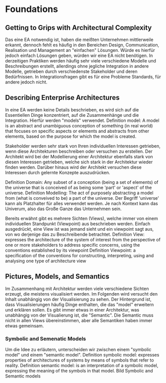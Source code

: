 # Foundations
## Getting to Grips with Architectural Complexity
Das eine EA notwendig ist, haben die meißten Unternehmen mittlerweile erkannt, dennoch fehlt es häufig in den Bereichen Design, Communication, Realisation und Management an "einfachen" Lösungen.
Würde es hierfür jedoch einfach Lösungen geben, würden wir eine EA nicht benötigen. In derzeitigen Praktiken werden häufig sehr viele verschiedene Modelle und Beschreibungen erstellt, allerdings ohne jegliche Integration in andere Modelle, getrieben durch verschiedenste Stakeholder und deren Bedürfnissen. In Integrationsfragen gibt es für eine Probleme Standards, für andere jedoch nicht.

## Describing Enterprise Architectures
In eine EA werden keine Details beschrieben, es wird sich auf die Essentiellen Dinge konzentriert, auf die Zusammenhänge und die Integration. Hierfür werden "models" verwendet.
Definition model: A model is an abstract and unambiguous conception of something (in real world) that focuses on specific aspects or elements and abstracts from other elements, based on the purpose for which the model is created.

Stakeholder werden sehr stark von Ihren individuellen Interessen getrieben, wenn diese Architekturen beschreiben oder versuchen zu erstellen. Der Architekt wird bei der Modellierung einer Architektur ebenfalls stark von diesen Interessen getrieben, welche sich stark in der Architektur wieder finden werden. Darüber hinaus wird der Architekt versuchen diese Interessen durch gelernte Konzepte auszudrücken.

Definition Domain: Any subset of a conception (being a set of elements) of the universe that is conceived of as being some 'part' or 'aspect' of the universe.
Definition Modelling: The act of purposely abstracting a model from (what is conveived to be) a part of the universe.
Der Begriff 'universe' kann als Platzhalter für alles verwendet werden. Je nach Kontext kann das Univerum, also das Große Ganze das Unternehmen sein.

Bereits erwähnt gibt es mehrere Sichten (Views), welche immer von einem individuellen Standpunkt (Viewpoint) aus beschrieben werden. Einfach ausgedrückt, eine View ist was jemand sieht und ein viewpoint sagt aus, von wo derjenige das zu Beschreibende betrachtet.
Definition View: expresses the architecture of the system of interest from the perspective of one or more stakeholders to address specific concerns, using the conventions established by its viewpoint
Definition Viewpoint: a specification of the conventions for constructing, interpreting, using and analysing one type of architecture view

## Pictures, Models, and Semantics
Im Zusammenhang mit Architektur werden viele verschiedene Sichten erzeugt, die meistens visualisiert werden. Im Folgenden wird versucht den Inhalt unabhängig von der Visualisierung zu sehen. Der Hintergrund ist, dass Visualisierungen häufig Dinge enthalten, die das "model" erweitern und erklären sollen. Es gibt immer etwas in einer Architektur, was unabhängig von der Visualierung ist, die "Semantic". Die Semantic muss nicht in allen Views übereinstimmen, aber alle Semantiken haben immer etwas gemeinsam.

### Symbolic and Semenatic Models
Um die Idee zu erläutern, unterscheiden wir zwischen einem "symbolic model" und einem "semantic model".
Definition symbolic model: expresses properties of architectures of systems by means of symbols that refer to reality.
Definition semantic model: is an interpretation of a symbolic model, expressing the meaning of the symbols in that model.
Bild Symbolic and Semantic models